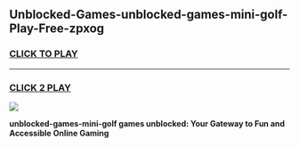 
## Unblocked-Games-unblocked-games-mini-golf-Play-Free-zpxog
<h3>
<a href="https://premium76.site?title=unblocked-games-mini-golf&ref=21A">CLICK TO PLAY</a></h3>
<hr>

<h3>
<a href="https://premium76.site?title=unblocked-games-mini-golf&ref=21A">CLICK 2 PLAY</a>
  
</h3>

<a href="https://premium76.site?title=unblocked-games-mini-golf&ref=21A"><img src="https://clearcache.store/games.png"></a>


**unblocked-games-mini-golf games unblocked: Your Gateway to Fun and Accessible Online Gaming**
